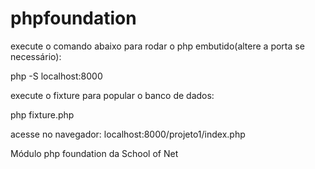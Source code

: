 # phpfoundation

execute o comando abaixo para rodar o php embutido(altere a porta se necessário):

php -S localhost:8000

execute o fixture para popular o banco de dados:

php fixture.php

acesse no navegador: localhost:8000/projeto1/index.php

Módulo php foundation da School of Net
